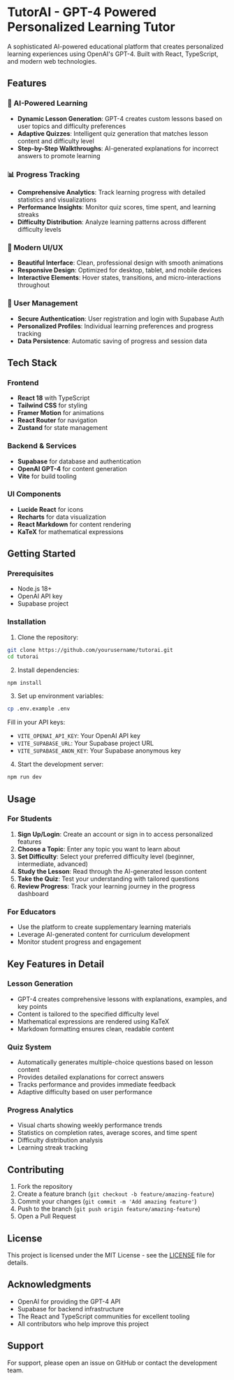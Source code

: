 # TutorAI - GPT-4 Powered Personalized Learning Tutor

A sophisticated AI-powered educational platform that creates personalized learning experiences using OpenAI's GPT-4. Built with React, TypeScript, and modern web technologies.

## Features

### 🧠 AI-Powered Learning
- **Dynamic Lesson Generation**: GPT-4 creates custom lessons based on user topics and difficulty preferences
- **Adaptive Quizzes**: Intelligent quiz generation that matches lesson content and difficulty level
- **Step-by-Step Walkthroughs**: AI-generated explanations for incorrect answers to promote learning

### 📊 Progress Tracking
- **Comprehensive Analytics**: Track learning progress with detailed statistics and visualizations
- **Performance Insights**: Monitor quiz scores, time spent, and learning streaks
- **Difficulty Distribution**: Analyze learning patterns across different difficulty levels

### 🎨 Modern UI/UX
- **Beautiful Interface**: Clean, professional design with smooth animations
- **Responsive Design**: Optimized for desktop, tablet, and mobile devices
- **Interactive Elements**: Hover states, transitions, and micro-interactions throughout

### 🔐 User Management
- **Secure Authentication**: User registration and login with Supabase Auth
- **Personalized Profiles**: Individual learning preferences and progress tracking
- **Data Persistence**: Automatic saving of progress and session data

## Tech Stack

### Frontend
- **React 18** with TypeScript
- **Tailwind CSS** for styling
- **Framer Motion** for animations
- **React Router** for navigation
- **Zustand** for state management

### Backend & Services
- **Supabase** for database and authentication
- **OpenAI GPT-4** for content generation
- **Vite** for build tooling

### UI Components
- **Lucide React** for icons
- **Recharts** for data visualization
- **React Markdown** for content rendering
- **KaTeX** for mathematical expressions

## Getting Started

### Prerequisites
- Node.js 18+ 
- OpenAI API key
- Supabase project

### Installation

1. Clone the repository:
```bash
git clone https://github.com/yourusername/tutorai.git
cd tutorai
```

2. Install dependencies:
```bash
npm install
```

3. Set up environment variables:
```bash
cp .env.example .env
```

Fill in your API keys:
- `VITE_OPENAI_API_KEY`: Your OpenAI API key
- `VITE_SUPABASE_URL`: Your Supabase project URL
- `VITE_SUPABASE_ANON_KEY`: Your Supabase anonymous key

4. Start the development server:
```bash
npm run dev
```

## Usage

### For Students
1. **Sign Up/Login**: Create an account or sign in to access personalized features
2. **Choose a Topic**: Enter any topic you want to learn about
3. **Set Difficulty**: Select your preferred difficulty level (beginner, intermediate, advanced)
4. **Study the Lesson**: Read through the AI-generated lesson content
5. **Take the Quiz**: Test your understanding with tailored questions
6. **Review Progress**: Track your learning journey in the progress dashboard

### For Educators
- Use the platform to create supplementary learning materials
- Leverage AI-generated content for curriculum development
- Monitor student progress and engagement

## Key Features in Detail

### Lesson Generation
- GPT-4 creates comprehensive lessons with explanations, examples, and key points
- Content is tailored to the specified difficulty level
- Mathematical expressions are rendered using KaTeX
- Markdown formatting ensures clean, readable content

### Quiz System
- Automatically generates multiple-choice questions based on lesson content
- Provides detailed explanations for correct answers
- Tracks performance and provides immediate feedback
- Adaptive difficulty based on user performance

### Progress Analytics
- Visual charts showing weekly performance trends
- Statistics on completion rates, average scores, and time spent
- Difficulty distribution analysis
- Learning streak tracking

## Contributing

1. Fork the repository
2. Create a feature branch (`git checkout -b feature/amazing-feature`)
3. Commit your changes (`git commit -m 'Add amazing feature'`)
4. Push to the branch (`git push origin feature/amazing-feature`)
5. Open a Pull Request

## License

This project is licensed under the MIT License - see the [LICENSE](LICENSE) file for details.

## Acknowledgments

- OpenAI for providing the GPT-4 API
- Supabase for backend infrastructure
- The React and TypeScript communities for excellent tooling
- All contributors who help improve this project

## Support

For support, please open an issue on GitHub or contact the development team.